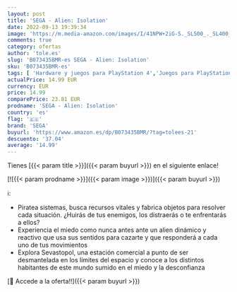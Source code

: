 ```yaml
---
layout: post
title: 'SEGA - Alien: Isolation'
date: 2022-09-13 19:39:34
image: 'https://m.media-amazon.com/images/I/41NPW+2iG-S._SL500_._SL400_.jpg'
comments: true
category: ofertas
author: 'tole.es'
slug: 'B073435BMR-es SEGA - Alien: Isolation'
sku: 'B073435BMR-es'
tags: [ 'Hardware y juegos para PlayStation 4','Juegos para PlayStation 4','Videojuegos','sega','🇪🇸', ]
actualPrice: 14.99 EUR
currency: EUR
price: 14.99
comparePrice: 23.81 EUR
prodname: 'SEGA - Alien: Isolation'
country: 'es'
flag: '🇪🇸'
brand: 'SEGA'
buyurl: 'https://www.amazon.es/dp/B073435BMR/?tag=tolees-21'
descuento: '37.04'
average: '14.99'
---
```


Tienes [{{< param title >}}]({{< param buyurl >}}) en el siguiente enlace!

[![{{< param prodname >}}]({{< param image >}})]({{< param buyurl >}})

ℹ️:

- Piratea sistemas, busca recursos vitales y fabrica objetos para resolver cada situación. ¿Huirás de tus enemigos, los distraerás o te enfrentarás a ellos?
- Experiencia el miedo como nunca antes ante un alien dinámico y reactivo que usa sus sentidos para cazarte y que responderá a cada uno de tus movimientos
- Explora Sevastopol, una estación comercial a punto de ser desmantelada en los límites del espacio y conoce a los distintos habitantes de este mundo sumido en el miedo y la desconfianza

[🛒 Accede a la oferta!!]({{< param buyurl >}})
